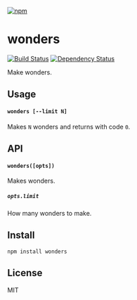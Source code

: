 [![npm][nodei-1]][npmjs-1]

[nodei-1]: https://nodei.co/npm/wonders.png
[npmjs-1]: https://npmjs.com/package/wonders

# wonders

[![Build Status][travis-ci-1]][travis-ci-2] [![Dependency Status][david-badge]][david]

Make wonders.

[travis-ci-1]: https://travis-ci.org/magician/wonders.svg?branch=main
[travis-ci-2]: https://travis-ci.org/magician/wonders
[david]: https://david-dm.org/magician/wonders
[david-badge]: https://david-dm.org/magician/wonders.png

## Usage

#### `wonders [--limit N]`

Makes `N` wonders and returns with code `0`.

## API

#### `wonders([opts])`

Makes wonders.

##### `opts.limit`

How many wonders to make.

## Install

```
npm install wonders
```

## License

MIT
